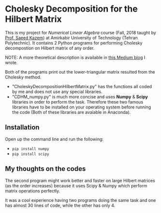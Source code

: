 # Cholesky Decomposition for the Hilbert Matrix

This is my project for *Numerical Linear Algebra* course (Fall, 2018 taught by [Prof. Saeed Kazem](https://scholar.google.com/citations?user=AUYwTaMAAAAJ&hl=en)) at Amirkabir University of Technology (Tehran Polytechnic).
It contains 2 Python programs for performing Cholesky decompostion on Hilbert matrix of any order.

NOTE: A more theoretical description is available in [this Medium blog](https://medium.com/@arashmath16/cholesky-decomposition-for-hilbert-matrix-python-implementation-387f24c5069b) I wrote.

Both of the programs print out the lower-triangular matrix resulted from the Cholesky method.

* "CholeskyDecompositionHilbertMatrix.py" has the functions all coded by me and does not use any special libraries.
* "CDHM_numpy.py" is much more concise and uses **Numpy** & **Scipy** libraries in order to perform the task. Therefore these two famous libraries have to be installed on your operating system before running the code (Both of these libraries are avaiable in Anaconda).

## Installation

Open up the command line and run the following:

* `pip install numpy`
* `pip install scipy`

## My thoughts on the codes

The second program might work better and faster on large Hilbert matrices (as the order increases) because it uses Scipy & Numpy which perform matrix operations perfectly.

It was a cool experience having two programs doing the same task and one has almost 30 lines of code, while the other has only 4.
